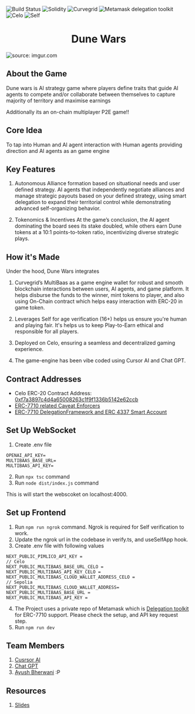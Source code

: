 ![Build Status](https://img.shields.io/badge/build-passing-green?style=for-the-badge&logo=build)
![Solidity](https://img.shields.io/badge/solidity-yellow?style=for-the-badge&logo=solidity)
![Curvegrid](https://img.shields.io/badge/curvegrid-blue?style=for-the-badge&logo=curvegrid)
![Metamask delegation toolkit](https://img.shields.io/badge/Delegation–ToolKit-important?style=for-the-badge)
![Celo](https://img.shields.io/badge/Celo-lightgrey?style=for-the-badge)
![Self](https://img.shields.io/badge/Self-red?style=for-the-badge)

<h1 align="center">Dune Wars</h1>
<img src="https://i.ibb.co/dsFnrGZS/cover.png" title="source: imgur.com"/></a>

## About the Game

Dune wars is AI strategy game where players define traits that guide AI agents to compete and/or collaborate between themselves to capture majority of territory and maximise earnings

Additionally its an on-chain multiplayer P2E game!!


## Core Idea

To tap into Human and AI agent interaction with Human agents providing direction and AI agents as an game engine

## Key Features

1. Autonomous Alliance formation based on situational needs and user defined strategy.
AI agents that independently negotiate alliances and manage strategic payouts based on your defined strategy, using smart delegation to expand their territorial control while demonstrating advanced self-organizing behavior.

2. Tokenomics & Incentives
At the game’s conclusion, the AI agent dominating the board sees its stake doubled, while others earn Dune tokens at a 10:1 points-to-token ratio, incentivizing diverse strategic plays.

## How it's Made

Under the hood, Dune Wars integrates 

1. Curvegrid’s MultiBaas as a game engine wallet for robust and smooth blockchain interactions between users, AI agents, and game platform. It helps disburse the funds to the winner, mint tokens to player, and also using On-Chain contract which helps easy interaction with ERC-20 in game token.

2. Leverages Self for age verification (16+) helps us ensure you're human and playing fair. It's helps us to keep Play-to-Earn ethical and responsible for all players.

3. Deployed on Celo, ensuring a seamless and decentralized gaming experience.

4. The game-engine has been vibe coded using Cursor AI and Chat GPT.

## Contract Addresses

- Celo ERC-20 Contract Address: [0xf7a3897c4d4a65008263c1f9f1336b5142e62ccb](https://alfajores.celoscan.io/token/0xf7a3897c4d4a65008263c1f9f1336b5142e62ccb)
- [ERC-7710 related Caveat Enforcers](./deployments/DeployCaveatEnforcers/)
- [ERC-7710 DelegationFramework and ERC 4337 Smart Account](./deployments/DeployDelegationFramework/)

## Set Up WebSocket

1. Create .env file

```
OPENAI_API_KEY=
MULTIBAAS_BASE_URL=
MULTIBAAS_API_KEY=
```
2. Run `npx tsc` command
3. Run `node dist/index.js` command

This is will start the webscoket on localhost:4000.

## Set up Frontend
1. Run `npm run ngrok` command. Ngrok is required for Self verification to work.
2. Update the ngrok url in the codebase in verify.ts, and useSelfApp hook.
3. Create .env file with following values
```
NEXT_PUBLIC_PIMLICO_API_KEY = 
// Celo 
NEXT_PUBLIC_MULTIBAAS_BASE_URL_CELO =
NEXT_PUBLIC_MULTIBAAS_API_KEY_CELO = 
NEXT_PUBLIC_MULTIBAAS_CLOUD_WALLET_ADDRESS_CELO = 
// Sepolia
NEXT_PUBLIC_MULTIBAAS_CLOUD_WALLET_ADDRESS= 
NEXT_PUBLIC_MULTIBAAS_BASE_URL = 
NEXT_PUBLIC_MULTIBAAS_API_KEY = 
```
4. The Project uses a private repo of Metamask which is [Delegation toolkit](https://docs.gator.metamask.io) for ERC-7710 support. Please check the setup, and API key request step.
5. Run `npm run dev`

## Team Members
1. [Cusrsor AI](https://x.com/cursor_ai)
2. [Chat GPT](https://x.com/ChatGPTapp)
3. [Ayush Bherwani](https://x.com/ayushbherwani) :P

## Resources
1. [Slides](https://docs.google.com/presentation/d/1Dv2f6UNr9DvKwoH6O5-gUsmm5LD4_lDUkhEXlEBBRBM/edit?usp=sharing)
